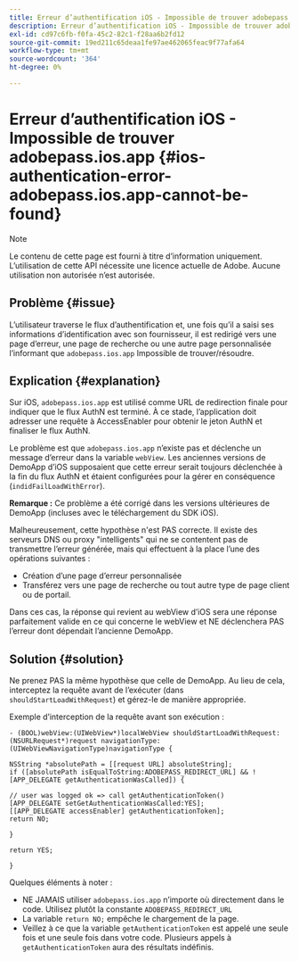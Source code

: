 ```yaml
---
title: Erreur d’authentification iOS - Impossible de trouver adobepass.ios.app
description: Erreur d’authentification iOS - Impossible de trouver adobepass.ios.app
exl-id: cd97c6fb-f0fa-45c2-82c1-f28aa6b2fd12
source-git-commit: 19ed211c65deaa1fe97ae462065feac9f77afa64
workflow-type: tm+mt
source-wordcount: '364'
ht-degree: 0%

---
```


# Erreur d’authentification iOS - Impossible de trouver adobepass.ios.app {#ios-authentication-error-adobepass.ios.app-cannot-be-found}

>[!NOTE]
>
>Le contenu de cette page est fourni à titre d’information uniquement. L’utilisation de cette API nécessite une licence actuelle de Adobe. Aucune utilisation non autorisée n’est autorisée.

## Problème {#issue}

L’utilisateur traverse le flux d’authentification et, une fois qu’il a saisi ses informations d’identification avec son fournisseur, il est redirigé vers une page d’erreur, une page de recherche ou une autre page personnalisée l’informant que `adobepass.ios.app` Impossible de trouver/résoudre.

## Explication {#explanation}

Sur iOS, `adobepass.ios.app` est utilisé comme URL de redirection finale pour indiquer que le flux AuthN est terminé. À ce stade, l’application doit adresser une requête à AccessEnabler pour obtenir le jeton AuthN et finaliser le flux AuthN.

Le problème est que `adobepass.ios.app` n’existe pas et déclenche un message d’erreur dans la variable `webView`. Les anciennes versions de DemoApp d’iOS supposaient que cette erreur serait toujours déclenchée à la fin du flux AuthN et étaient configurées pour la gérer en conséquence (`indidFailLoadWithError`).

**Remarque :** Ce problème a été corrigé dans les versions ultérieures de DemoApp (incluses avec le téléchargement du SDK iOS).

Malheureusement, cette hypothèse n&#39;est PAS correcte. Il existe des serveurs DNS ou proxy &quot;intelligents&quot; qui ne se contentent pas de transmettre l’erreur générée, mais qui effectuent à la place l’une des opérations suivantes :

- Création d’une page d’erreur personnalisée
- Transférez vers une page de recherche ou tout autre type de page client ou de portail.

Dans ces cas, la réponse qui revient au webView d’iOS sera une réponse parfaitement valide en ce qui concerne le webView et NE déclenchera PAS l’erreur dont dépendait l’ancienne DemoApp.

## Solution {#solution}

Ne prenez PAS la même hypothèse que celle de DemoApp. Au lieu de cela, interceptez la requête avant de l’exécuter (dans `shouldStartLoadWithRequest`) et gérez-le de manière appropriée.

Exemple d’interception de la requête avant son exécution :

```obj-c
- (BOOL)webView:(UIWebView*)localWebView shouldStartLoadWithRequest:(NSURLRequest*)request navigationType:(UIWebViewNavigationType)navigationType {

NSString *absolutePath = [[request URL] absoluteString]; 
if ([absolutePath isEqualToString:ADOBEPASS_REDIRECT_URL] && ![APP_DELEGATE getAuthenticationWasCalled]) {

// user was logged ok => call getAuthenticationToken() 
[APP_DELEGATE setGetAuthenticationWasCalled:YES]; 
[[APP_DELEGATE accessEnabler] getAuthenticationToken];
return NO;

}

return YES;

}
```

Quelques éléments à noter :

- NE JAMAIS utiliser `adobepass.ios.app` n’importe où directement dans le code. Utilisez plutôt la constante `ADOBEPASS_REDIRECT_URL`
- La variable `return NO;` empêche le chargement de la page.
- Veillez à ce que la variable `getAuthenticationToken` est appelé une seule fois et une seule fois dans votre code. Plusieurs appels à `getAuthenticationToken` aura des résultats indéfinis.
